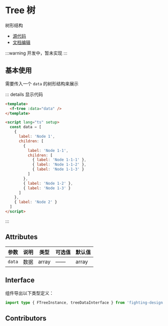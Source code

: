 # Tree 树

树形结构

- [源代码](https://github.com/FightingDesign/fighting-design/tree/master/packages/fighting-design/tree)
- [文档编辑](https://github.com/FightingDesign/fighting-design/blob/master/docs/docs/components/tree.md)

:::warning
开发中，暂未实现
:::

## 基本使用

需要传入一个 `data` 的树形结构来展示

<f-tree :data="data" />

::: details 显示代码

```html
<template>
  <f-tree :data="data" />
</template>

<script lang="ts" setup>
  const data = [
    {
      label: 'Node 1',
      children: [
        {
          label: 'Node 1-1',
          children: [
            { label: 'Node 1-1-1' },
            { label: 'Node 1-1-2' },
            { label: 'Node 1-1-3' }
          ]
        },
        { label: 'Node 1-2' },
        { label: 'Node 1-3' }
      ]
    },
    { label: 'Node 2' }
  ]
</script>
```

:::

## Attributes

| 参数   | 说明 | 类型  | 可选值 | 默认值 |
| ------ | ---- | ----- | ------ | ------ |
| `data` | 数据 | array | ——     | array  |

## Interface

组件导出以下类型定义：

```ts
import type { FTreeInstance, treeDataInterface } from 'fighting-design'
```

## Contributors

<a href="https://github.com/Tyh2001" target="_blank">
  <f-avatar round src="https://avatars.githubusercontent.com/u/73180970?v=4" />
</a>

<script setup lang="ts">
  const data = [
    {
      label: 'Node 1',
      children: [
        {
          label: 'Node 1-1',
          children: [
            { label: 'Node 1-1-1' },
            { label: 'Node 1-1-2' },
            { label: 'Node 1-1-3' }
          ]
        },
        { label: 'Node 1-2' },
        { label: 'Node 1-3' }
      ]
    },
    { label: 'Node 2' }
  ]
</script>
